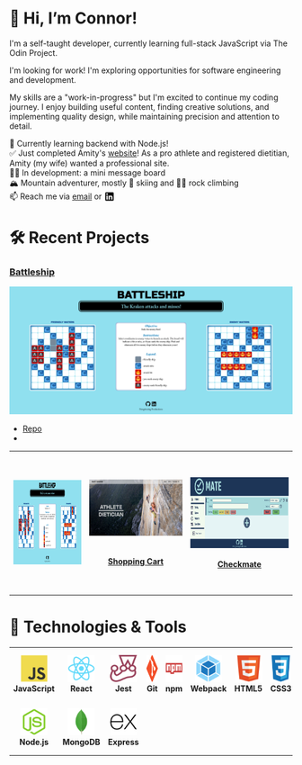 # 👋 Hi, I’m Connor! 

I'm a self-taught developer, currently learning full-stack JavaScript via The Odin Project.  
  
I'm looking for work! I'm exploring opportunities for software engineering and development.  

My skills are a "work-in-progress" but I'm excited to continue my coding journey. I enjoy building useful content, finding creative solutions, and implementing quality design, while maintaining precision and attention to detail.

🌱 Currently learning backend with Node.js!  
✅ Just completed Amity's [website](https://amitywarme.com)! As a pro athlete and registered dietitian, Amity (my wife) wanted a professional site.  
🧑‍💻 In development: a mini message board  
🏔️ Mountain adventurer, mostly 🎿 skiing and 🧗‍♂️ rock climbing  
📫 Reach me via <a href="mailto:connor.warme@gmail.com">email</a> or <a href="https://www.linkedin.com/in/connor-warme-13c8"><img src="https://github.com/connorwarme/weather/blob/main/src/icons/linkedin.svg" height="20" width="20" align="top"/></a>  


# 🛠️ Recent Projects  
  
### <a href="https://connorwarme.github.io/battleship/" target="_blank">Battleship</a>  
<img
  src="https://github.com/connorwarme/battleship/blob/main/screenshots/battle.png?raw=true"
  alt="Battleship"
/>  
* <a href="https://github.com/connorwarme/battleship/" target="_blank">Repo</a>  
* 
<table>
  <tr>
    <td align="center" height="250" width="400">
      <a href="https://connorwarme.github.io/battleship/" target="_blank">
      <img
        src="https://github.com/connorwarme/battleship/blob/main/screenshots/battle.png?raw=true"
        width="300"
        height="150"
        alt="Battleship"
      />
      </a>
      <br /><strong></strong>
    </td>
    <td align="center" height="250" width="400">
      <a href="https://connorwarme.github.io/shopping-cart/" target="_blank">
      <img
        src="https://github.com/connorwarme/shopping-cart/blob/main/screenshots/home-full.png?raw=true 'preview'"
        width="400"
        height="100"
        alt="Shopping Cart"
      />
      </a>
      <br />
      <br/>
      <br/><strong><a href="https://connorwarme.github.io/shopping-cart/" target="_blank">Shopping Cart</a></strong>
    </td>
    <td align="center" height="250" width="400">
      <a href="https://connorwarme.github.io/toDo/" target="_blank">
      <img
        src="https://github.com/connorwarme/toDo/blob/main/screenshots/to-do.png?raw=true"
        width="300"
        height="126"
        alt="To-Do"
      />
      </a>
      <br/>
      <br /><strong><a href="https://connorwarme.github.io/toDo/" target="_blank">Checkmate</a></strong>
    </td>
  <tr>
</table>  
  
# 🧰 Technologies & Tools  

<table>
  <tr>
    <td align="center" height="90" width="108">
      <img
        src="https://github.com/devicons/devicon/blob/v2.15.1/icons/javascript/javascript-original.svg"
        width="48"
        height="48"
        alt="JavaScript"
      />
      <br /><strong>JavaScript</strong>
    </td>
    <td align="center" height="90" width="108">
      <img
        src="https://github.com/devicons/devicon/blob/v2.15.1/icons/react/react-original.svg"
        width="48"
        height="48"
        alt="React"
      />
      <br /><strong>React</strong>
    </td>
        <td align="center" height="90" width="108">
      <img
        src="https://github.com/devicons/devicon/blob/v2.15.1/icons/jest/jest-plain.svg"
        width="48"
        height="48"
        alt="Jest"
      />
      <br /><strong>Jest</strong>
    </td>
        <td align="center" height="90" width="108">
      <img
        src="https://github.com/devicons/devicon/blob/v2.15.1/icons/git/git-original.svg"
        width="48"
        height="48"
        alt="Git"
      />
      <br /><strong>Git</strong>
    </td>
        <td align="center" height="90" width="108">
      <img
        src="https://github.com/devicons/devicon/blob/v2.15.1/icons/npm/npm-original-wordmark.svg"
        width="48"
        height="48"
        alt="Npm"
      />
      <br /><strong>npm</strong>
    </td>
      <td align="center" height="90" width="108">
      <img
        src="https://github.com/devicons/devicon/blob/v2.15.1/icons/webpack/webpack-original.svg"
        width="48"
        height="48"
        alt="Webpack"
      />
      <br /><strong>Webpack</strong>
    </td>
    <td align="center" height="90" width="108">
      <img
        src="https://github.com/devicons/devicon/blob/v2.15.1/icons/html5/html5-original.svg"
        width="48"
        height="48"
        alt="HTML"
      />
      <br /><strong>HTML5</strong>
    </td>
    <td align="center" height="90" width="108">
      <img
        src="https://github.com/devicons/devicon/blob/v2.15.1/icons/css3/css3-original.svg"
        width="48"
        height="48"
        alt="CSS3"
      />
      <br /><strong>CSS3</strong>
    </td>
  <tr>
  <tr>
    <td align="center" height="90" width="108">
      <img
        src="https://github.com/devicons/devicon/blob/v2.15.1/icons/nodejs/nodejs-original.svg"
        width="48"
        height="48"
        alt="Node.js"
      />
      <br /><strong>Node.js</strong>
    </td>
    <td align="center" height="90" width="108">
      <img
        src="https://github.com/devicons/devicon/blob/v2.15.1/icons/mongodb/mongodb-original.svg"
        width="48"
        height="48"
        alt="MongoDB"
      />
      <br /><strong>MongoDB</strong>
    </td>
        <td align="center" height="90" width="108">
      <img
        src="https://github.com/devicons/devicon/blob/v2.15.1/icons/express/express-original.svg"
        width="48"
        height="48"
        alt="Express"
      />
      <br /><strong>Express</strong>
    </td>
  </tr>
</table>
